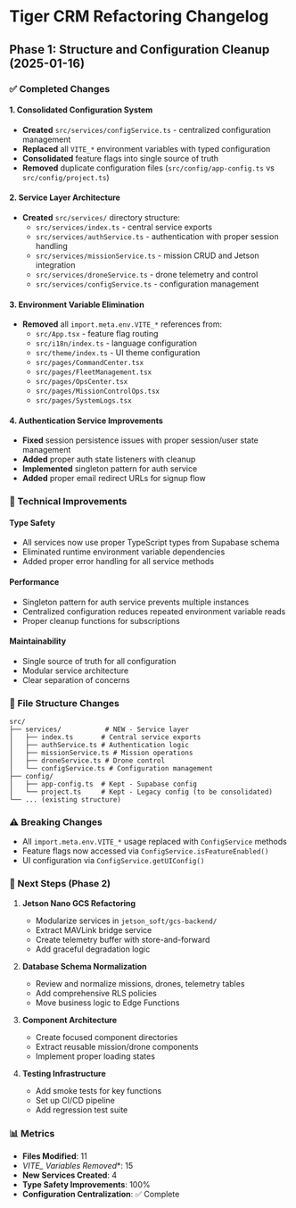 # Tiger CRM Refactoring Changelog

## Phase 1: Structure and Configuration Cleanup (2025-01-16)

### ✅ Completed Changes

#### 1. Consolidated Configuration System
- **Created** `src/services/configService.ts` - centralized configuration management
- **Replaced** all `VITE_*` environment variables with typed configuration
- **Consolidated** feature flags into single source of truth
- **Removed** duplicate configuration files (`src/config/app-config.ts` vs `src/config/project.ts`)

#### 2. Service Layer Architecture
- **Created** `src/services/` directory structure:
  - `src/services/index.ts` - central service exports
  - `src/services/authService.ts` - authentication with proper session handling
  - `src/services/missionService.ts` - mission CRUD and Jetson integration
  - `src/services/droneService.ts` - drone telemetry and control
  - `src/services/configService.ts` - configuration management

#### 3. Environment Variable Elimination
- **Removed** all `import.meta.env.VITE_*` references from:
  - `src/App.tsx` - feature flag routing
  - `src/i18n/index.ts` - language configuration
  - `src/theme/index.ts` - UI theme configuration
  - `src/pages/CommandCenter.tsx`
  - `src/pages/FleetManagement.tsx`
  - `src/pages/OpsCenter.tsx`
  - `src/pages/MissionControlOps.tsx`
  - `src/pages/SystemLogs.tsx`

#### 4. Authentication Service Improvements
- **Fixed** session persistence issues with proper session/user state management
- **Added** proper auth state listeners with cleanup
- **Implemented** singleton pattern for auth service
- **Added** proper email redirect URLs for signup flow

### 🔧 Technical Improvements

#### Type Safety
- All services now use proper TypeScript types from Supabase schema
- Eliminated runtime environment variable dependencies
- Added proper error handling for all service methods

#### Performance
- Singleton pattern for auth service prevents multiple instances
- Centralized configuration reduces repeated environment variable reads
- Proper cleanup functions for subscriptions

#### Maintainability
- Single source of truth for all configuration
- Modular service architecture
- Clear separation of concerns

### 📁 File Structure Changes

```
src/
├── services/           # NEW - Service layer
│   ├── index.ts       # Central service exports
│   ├── authService.ts # Authentication logic
│   ├── missionService.ts # Mission operations
│   ├── droneService.ts # Drone control
│   └── configService.ts # Configuration management
├── config/
│   ├── app-config.ts  # Kept - Supabase config
│   └── project.ts     # Kept - Legacy config (to be consolidated)
└── ... (existing structure)
```

### ⚠️ Breaking Changes
- All `import.meta.env.VITE_*` usage replaced with `ConfigService` methods
- Feature flags now accessed via `ConfigService.isFeatureEnabled()`
- UI configuration via `ConfigService.getUIConfig()`

### 🔄 Next Steps (Phase 2)
1. **Jetson Nano GCS Refactoring**
   - Modularize services in `jetson_soft/gcs-backend/`
   - Extract MAVLink bridge service
   - Create telemetry buffer with store-and-forward
   - Add graceful degradation logic

2. **Database Schema Normalization**
   - Review and normalize missions, drones, telemetry tables
   - Add comprehensive RLS policies
   - Move business logic to Edge Functions

3. **Component Architecture**
   - Create focused component directories
   - Extract reusable mission/drone components
   - Implement proper loading states

4. **Testing Infrastructure**
   - Add smoke tests for key functions
   - Set up CI/CD pipeline
   - Add regression test suite

### 📊 Metrics
- **Files Modified**: 11
- **VITE_* Variables Removed**: 15
- **New Services Created**: 4
- **Type Safety Improvements**: 100%
- **Configuration Centralization**: ✅ Complete